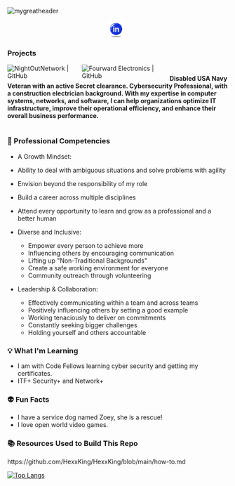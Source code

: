 ![mygreatheader](CyberSecurity.png)

<p align="center">
<a href="https://www.linkedin.com/in/sierra-maldonado/" target="_blank" rel="noopener noreferrer"><img height="38" src="icons8-linkedin-circled-64 (1).png"></a>&nbsp;&nbsp;
</p>

### Projects
<a href="https://github.com/NightOwlNetwork/"><img align="left" src="https://img.shields.io/badge/NightOwlNetwork-black" alt="NightOutNetwork | GitHub " width="170px"/></a> 
<a href="https://github.com/Fourward-Electronics"><img align="left" src="https://img.shields.io/badge/Fourward Electronics-black" alt="Fourward Electronics | GitHub" width="200px"/></a> 


#
#
#### Disabled USA Navy Veteran with an active Secret clearance. Cybersecurity Professional, with a construction electrician background. With my expertise in computer systems, networks, and software, I can help organizations optimize IT infrastructure, improve their operational efficiency, and enhance their overall business performance.
# 
#
### 🌟 Professional Competencies
 - A Growth Mindset:
  - Ability to deal with ambiguous situations and solve problems with agility
  - Envision beyond the responsibility of my role
  - Build a career across multiple disciplines
  - Attend every opportunity to learn and grow as a professional and a better human 

- Diverse and Inclusive:
  - Empower every person to achieve more
  - Influencing others by encouraging communication
  - Lifting up "Non-Traditional Backgrounds"
  - Create a safe working environment for everyone
  - Community outreach through volunteering

- Leadership & Collaboration:
  - Effectively communicating within a team and across teams
  - Positively influencing others by setting a good example 
  - Working tenaciously to deliver on commitments
  - Constantly seeking bigger challenges
  - Holding yourself and others accountable

### <h3>💡 What I'm Learning</h3>
- I am with Code Fellows learning cyber security and getting my certificates. 
- ITF+ Security+ and Network+
### <h3>👽 Fun Facts</h3>
- I have a service dog named Zoey, she is a rescue!
- I love open world video games.
<h3>📚 Resources Used to Build This Repo</h3>
https://github.com/HexxKing/HexxKing/blob/main/how-to.md


 [![Top Langs](https://github-readme-stats.vercel.app/api/top-langs/?username=magicwolfes)](https://github.com/magicwolfes/github-readme-stats)
